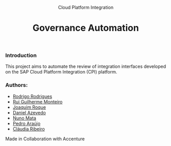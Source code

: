 <p align="center">Cloud Platform Integration</p>
<h1 align="center">Governance Automation</h1>
<br/>

### Introduction
This project aims to automate the review of integration interfaces developed on the SAP Cloud Platform Integration (CPI) platform.

### Authors:  
- [Rodrigo Rodrigues](https://github.com/webst2r)  
- [Rui Guilherme Monteiro](https://github.com/rushmetra) 
- [Joaquim Roque](https://github.com/jtmr05)  
- [Daniel Azevedo](https://github.com/danieltazevedo)
- [Nuno Mata](https://github.com/nunodmata)
- [Pedro Araújo](https://github.com/pedroarauj09) 
- [Cláudia Ribeiro](https://github.com/claudiadmr)

<p>Made in Collaboration with Accenture</p>
